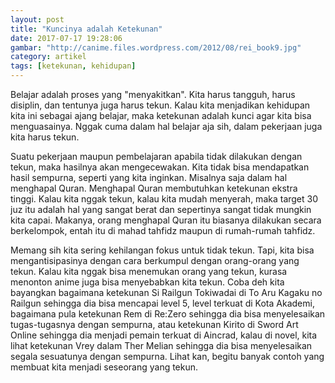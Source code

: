 ```yaml
---
layout: post
title: "Kuncinya adalah Ketekunan"
date: 2017-07-17 19:28:06
gambar: "http://canime.files.wordpress.com/2012/08/rei_book9.jpg"
category: artikel
tags: [ketekunan, kehidupan]
---
```


Belajar adalah proses yang "menyakitkan". Kita harus tangguh, harus disiplin, dan tentunya juga harus tekun. Kalau kita menjadikan kehidupan kita ini sebagai ajang belajar, maka ketekunan adalah kunci agar kita bisa menguasainya. Nggak cuma dalam hal belajar aja sih, dalam pekerjaan juga kita harus tekun.

Suatu pekerjaan maupun pembelajaran apabila tidak dilakukan dengan tekun, maka hasilnya akan mengecewakan. Kita tidak bisa mendapatkan hasil sempurna, seperti yang kita inginkan. Misalnya saja dalam hal menghapal Quran. Menghapal Quran membutuhkan ketekunan ekstra tinggi. Kalau kita nggak tekun, kalau kita mudah menyerah, maka target 30 juz itu adalah hal yang sangat berat dan sepertinya sangat tidak mungkin kita capai. Makanya, orang menghapal Quran itu biasanya dilakukan secara berkelompok, entah itu di mahad tahfidz maupun di rumah-rumah tahfidz.

Memang sih kita sering kehilangan fokus untuk tidak tekun. Tapi, kita bisa mengantisipasinya dengan cara berkumpul dengan orang-orang yang tekun. Kalau kita nggak bisa menemukan orang yang tekun, kurasa menonton anime juga bisa menyebabkan kita tekun. Coba deh kita bayangkan bagaimana ketekunan Si Railgun Tokiwadai di To Aru Kagaku no Railgun sehingga dia bisa mencapai level 5, level terkuat di Kota Akademi, bagaimana pula ketekunan Rem di Re:Zero sehingga dia bisa menyelesaikan tugas-tugasnya dengan sempurna, atau ketekunan Kirito di Sword Art Online sehingga dia menjadi pemain terkuat di Aincrad, kalau di novel, kita lihat ketekunan Vrey dalam Ther Melian sehingga dia bisa menyelesaikan segala sesuatunya dengan sempurna. Lihat kan, begitu banyak contoh yang membuat kita menjadi seseorang yang tekun.